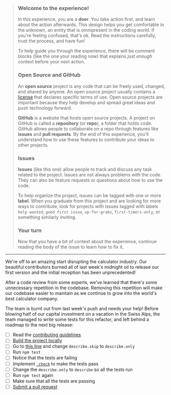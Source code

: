 > ### Welcome to the experience!
>
> In this experience, you are a **doer**. You take action first, and learn about the action afterwards. This design helps you get comfortable in the unknown, an entity that is omnipresent in the coding world. If you're feeling confused, that's ok. Read the instructions carefully, trust the process, and have fun!
>
> To help guide you through the experience, there will be comment blocks (like the one your reading now) that explains _just enough_ context before your next action.
>
> ### Open Source and GitHub
>
> An **open source** project is any code that can be freely used, changed, and shared by anyone. An open source project usually contains a [license](https://choosealicense.com/) that declares specific terms of use. Open source projects are important because they help develop and spread great ideas and push technology forward.
>
> **GitHub** is a website that hosts open source projects. A project on GitHub is called a **repository** (or **repo**), a folder that holds code. GitHub allows people to collaborate on a repo through features like **issues** and **pull requests**. By the end of this experience, you'll understand how to use these features to contribute your ideas to other projects.
>
> ### Issues
>
> **Issues** (like this one) allow people to track and discuss any task related to the project. Issues are not always problems with the code. They can also be feature requests or questions about how to use the code.
>
> To help organize the project, issues can be tagged with one or more **label**. When you graduate from this project and are looking for more ways to contribute, look for projects with issues tagged with labels `help wanted`, `good first issue`, `up-for-grabs`, `first-timers-only`, or something similarly inviting.
>
> ### Your turn
>
> Now that you have a bit of context about the experience, continue reading the body of the issue to learn how to fix it.

---

We're off to an amazing start disrupting the calculator industry. Our beautiful contributors burned all of last week's midnight oil to release our first version and the initial reception has been unprecedented!

After a code review from some experts, we've learned that there's some unnecessary repetition in the codebase. Removing this repetition will make our codebase easier to maintain as we continue to grow into the world's best calculator company.

The team is burnt out from last week's push and needs your help! Before blowing half of our capital investment on a vacation in the Swiss Alps, the team managed to write some tests for this refactor, and left behind a roadmap to the next big release:

* [ ] Read the [contributing guidelines](https://github.com/danthareja/contribute-to-open-source/blob/master/CONTRIBUTING.md)
* [ ] [Build the project locally](https://github.com/danthareja/contribute-to-open-source/blob/master/CONTRIBUTING.md#build-the-project-locally)
* [ ] Go to [this line](https://github.com/danthareja/contribute-to-open-source/blob/master/src/calculator.test.js#L4) and change `describe.skip` to `describe.only`
* [ ] Run `npm test`
* [ ] Notice that the tests are failing
* [ ] Implement [`_check`](https://github.com/danthareja/contribute-to-open-source/blob/master/src/calculator.js#L1) to make the tests pass
* [ ] Change the `describe.only` to `describe` so all the tests run
* [ ] Run `npm test` again
* [ ] Make sure that all the tests are passing
* [ ] [Submit a pull request](https://github.com/danthareja/contribute-to-open-source/blob/master/CONTRIBUTING.md#submit-a-pull-request)
